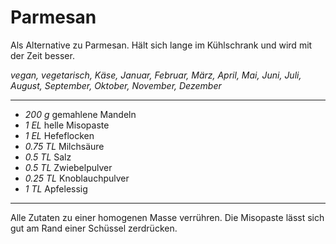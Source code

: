 # Parmesan

Als Alternative zu Parmesan.
Hält sich lange im Kühlschrank und wird mit der Zeit besser.

*vegan, vegetarisch, Käse, Januar, Februar, März, April, Mai, Juni, Juli, August, September, Oktober, November, Dezember*

---

- *200 g* gemahlene Mandeln
- *1 EL* helle Misopaste
- *1 EL* Hefeflocken
- *0.75 TL* Milchsäure
- *0.5 TL* Salz
- *0.5 TL* Zwiebelpulver
- *0.25 TL* Knoblauchpulver
- *1 TL* Apfelessig

---

Alle Zutaten zu einer homogenen Masse verrühren. Die Misopaste lässt sich gut am Rand einer Schüssel zerdrücken.
